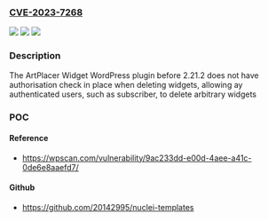 ### [CVE-2023-7268](https://cve.mitre.org/cgi-bin/cvename.cgi?name=CVE-2023-7268)
![](https://img.shields.io/static/v1?label=Product&message=ArtPlacer%20Widget&color=blue)
![](https://img.shields.io/static/v1?label=Version&message=0%3C%202.21.2%20&color=brighgreen)
![](https://img.shields.io/static/v1?label=Vulnerability&message=CWE-862%20Missing%20Authorization&color=brighgreen)

### Description

The ArtPlacer Widget WordPress plugin before 2.21.2 does not have authorisation check in place when deleting widgets,  allowing ay authenticated users, such as subscriber, to delete arbitrary widgets

### POC

#### Reference
- https://wpscan.com/vulnerability/9ac233dd-e00d-4aee-a41c-0de6e8aaefd7/

#### Github
- https://github.com/20142995/nuclei-templates


